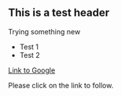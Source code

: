 ## This is a test header

Trying something new

* Test 1
* Test 2

[Link to Google](http://google.com)

Please click on the link to follow.